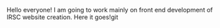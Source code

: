 Hello everyone!
I am going to work mainly on front end development of IRSC website creation.
Here it goes!git